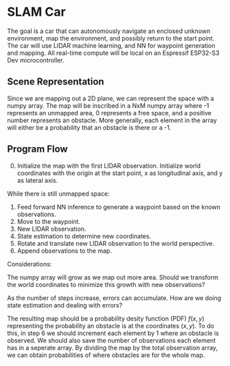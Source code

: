 # SLAM Car
The goal is a car that can autonomously navigate an enclosed unknown environment, map the environment, and possibly return to the start point. The car will use LIDAR machine learning, and NN for waypoint generation and mapping. All real-time compute will be local on an Espressif ESP32-S3 Dev microcontroller.

## Scene Representation
Since we are mapping out a 2D plane, we can represent the space with a numpy array. The map will be inscribed in a NxM numpy array where -1 represents an unmapped
area, 0 represents a free space, and a positive number represents an obstacle. More generally, each element in the array will either be a probability that an obstacle is there or a -1.

## Program Flow
0. Initialize the map with the first LIDAR observation. Initialize world coordinates with the origin at the start point, x as longitudinal axis, and y as lateral axis.

While there is still unmapped space:
1. Feed forward NN inference to generate a waypoint based on the known observations.
2. Move to the waypoint.
3. New LIDAR observation.
4. State estimation to determine new coordinates.
5. Rotate and translate new LIDAR observation to the world perspective. 
6. Append observations to the map.

Considerations:

The numpy array will grow as we map out more area. Should we transform the world coordinates to minimize this growth with new observations?

As the number of steps increase, errors can accumulate. How are we doing state estimation and dealing with errors?

The resulting map should be a probability desity function (PDF) $f(x, y)$ representing the probability an obstacle is at the coordinates $(x,y)$. To do this, in step 6 we should increment each element by 1 where an obstacle is observed. We should also save the number of observations each element has in a seperate array. By dividing the map by the total observation array, we can obtain probabilities of where obstacles are for the whole map.


